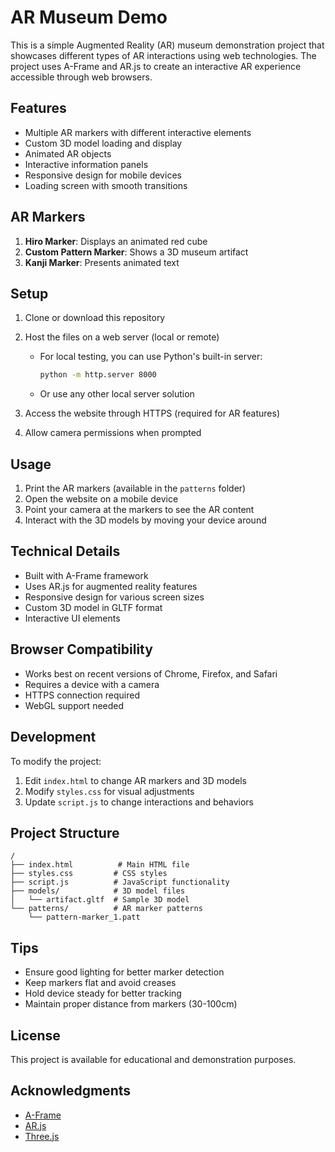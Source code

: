 # AR Museum Demo

This is a simple Augmented Reality (AR) museum demonstration project that showcases different types of AR interactions using web technologies. The project uses A-Frame and AR.js to create an interactive AR experience accessible through web browsers.

## Features

- Multiple AR markers with different interactive elements
- Custom 3D model loading and display
- Animated AR objects
- Interactive information panels
- Responsive design for mobile devices
- Loading screen with smooth transitions

## AR Markers

1. **Hiro Marker**: Displays an animated red cube
2. **Custom Pattern Marker**: Shows a 3D museum artifact
3. **Kanji Marker**: Presents animated text

## Setup

1. Clone or download this repository
2. Host the files on a web server (local or remote)
   - For local testing, you can use Python's built-in server:
     ```bash
     python -m http.server 8000
     ```
   - Or use any other local server solution

3. Access the website through HTTPS (required for AR features)
4. Allow camera permissions when prompted

## Usage

1. Print the AR markers (available in the `patterns` folder)
2. Open the website on a mobile device
3. Point your camera at the markers to see the AR content
4. Interact with the 3D models by moving your device around

## Technical Details

- Built with A-Frame framework
- Uses AR.js for augmented reality features
- Responsive design for various screen sizes
- Custom 3D model in GLTF format
- Interactive UI elements

## Browser Compatibility

- Works best on recent versions of Chrome, Firefox, and Safari
- Requires a device with a camera
- HTTPS connection required
- WebGL support needed

## Development

To modify the project:

1. Edit `index.html` to change AR markers and 3D models
2. Modify `styles.css` for visual adjustments
3. Update `script.js` to change interactions and behaviors

## Project Structure

```
/
├── index.html          # Main HTML file
├── styles.css         # CSS styles
├── script.js          # JavaScript functionality
├── models/            # 3D model files
│   └── artifact.gltf  # Sample 3D model
└── patterns/          # AR marker patterns
    └── pattern-marker_1.patt
```

## Tips

- Ensure good lighting for better marker detection
- Keep markers flat and avoid creases
- Hold device steady for better tracking
- Maintain proper distance from markers (30-100cm)

## License

This project is available for educational and demonstration purposes.

## Acknowledgments

- [A-Frame](https://aframe.io/)
- [AR.js](https://ar-js-org.github.io/AR.js/)
- [Three.js](https://threejs.org/)
